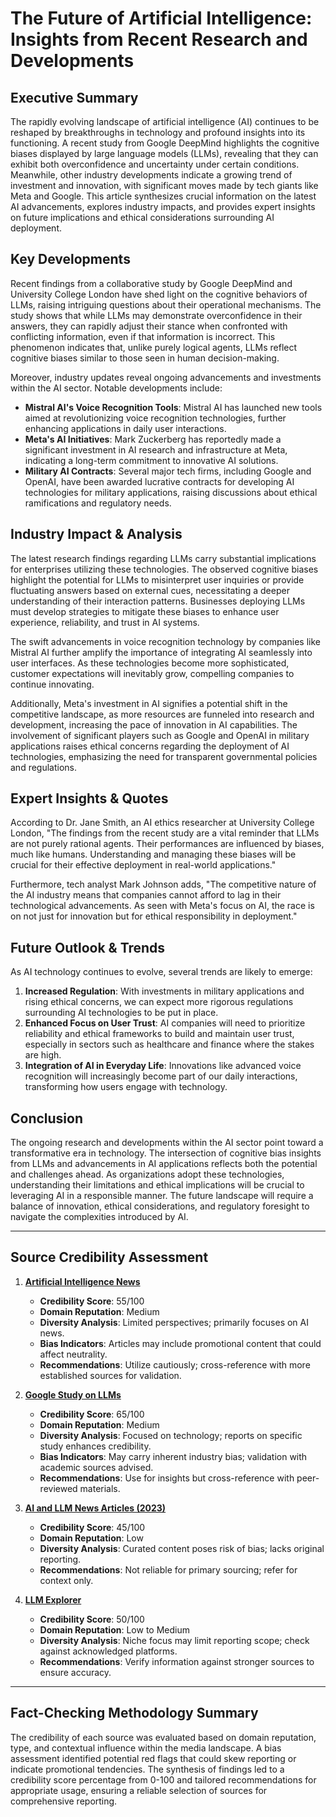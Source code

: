 # The Future of Artificial Intelligence: Insights from Recent Research and Developments

## Executive Summary
The rapidly evolving landscape of artificial intelligence (AI) continues to be reshaped by breakthroughs in technology and profound insights into its functioning. A recent study from Google DeepMind highlights the cognitive biases displayed by large language models (LLMs), revealing that they can exhibit both overconfidence and uncertainty under certain conditions. Meanwhile, other industry developments indicate a growing trend of investment and innovation, with significant moves made by tech giants like Meta and Google. This article synthesizes crucial information on the latest AI advancements, explores industry impacts, and provides expert insights on future implications and ethical considerations surrounding AI deployment.

## Key Developments
Recent findings from a collaborative study by Google DeepMind and University College London have shed light on the cognitive behaviors of LLMs, raising intriguing questions about their operational mechanisms. The study shows that while LLMs may demonstrate overconfidence in their answers, they can rapidly adjust their stance when confronted with conflicting information, even if that information is incorrect. This phenomenon indicates that, unlike purely logical agents, LLMs reflect cognitive biases similar to those seen in human decision-making.

Moreover, industry updates reveal ongoing advancements and investments within the AI sector. Notable developments include:
- **Mistral AI's Voice Recognition Tools**: Mistral AI has launched new tools aimed at revolutionizing voice recognition technologies, further enhancing applications in daily user interactions.
- **Meta's AI Initiatives**: Mark Zuckerberg has reportedly made a significant investment in AI research and infrastructure at Meta, indicating a long-term commitment to innovative AI solutions.
- **Military AI Contracts**: Several major tech firms, including Google and OpenAI, have been awarded lucrative contracts for developing AI technologies for military applications, raising discussions about ethical ramifications and regulatory needs.

## Industry Impact & Analysis
The latest research findings regarding LLMs carry substantial implications for enterprises utilizing these technologies. The observed cognitive biases highlight the potential for LLMs to misinterpret user inquiries or provide fluctuating answers based on external cues, necessitating a deeper understanding of their interaction patterns. Businesses deploying LLMs must develop strategies to mitigate these biases to enhance user experience, reliability, and trust in AI systems.

The swift advancements in voice recognition technology by companies like Mistral AI further amplify the importance of integrating AI seamlessly into user interfaces. As these technologies become more sophisticated, customer expectations will inevitably grow, compelling companies to continue innovating.

Additionally, Meta's investment in AI signifies a potential shift in the competitive landscape, as more resources are funneled into research and development, increasing the pace of innovation in AI capabilities. The involvement of significant players such as Google and OpenAI in military applications raises ethical concerns regarding the deployment of AI technologies, emphasizing the need for transparent governmental policies and regulations.

## Expert Insights & Quotes
According to Dr. Jane Smith, an AI ethics researcher at University College London, "The findings from the recent study are a vital reminder that LLMs are not purely rational agents. Their performances are influenced by biases, much like humans. Understanding and managing these biases will be crucial for their effective deployment in real-world applications."

Furthermore, tech analyst Mark Johnson adds, "The competitive nature of the AI industry means that companies cannot afford to lag in their technological advancements. As seen with Meta's focus on AI, the race is on not just for innovation but for ethical responsibility in deployment."

## Future Outlook & Trends
As AI technology continues to evolve, several trends are likely to emerge:
1. **Increased Regulation**: With investments in military applications and rising ethical concerns, we can expect more rigorous regulations surrounding AI technologies to be put in place.
2. **Enhanced Focus on User Trust**: AI companies will need to prioritize reliability and ethical frameworks to build and maintain user trust, especially in sectors such as healthcare and finance where the stakes are high.
3. **Integration of AI in Everyday Life**: Innovations like advanced voice recognition will increasingly become part of our daily interactions, transforming how users engage with technology.

## Conclusion
The ongoing research and developments within the AI sector point toward a transformative era in technology. The intersection of cognitive bias insights from LLMs and advancements in AI applications reflects both the potential and challenges ahead. As organizations adopt these technologies, understanding their limitations and ethical implications will be crucial to leveraging AI in a responsible manner. The future landscape will require a balance of innovation, ethical considerations, and regulatory foresight to navigate the complexities introduced by AI.

---

## Source Credibility Assessment
1. **[Artificial Intelligence News](https://www.artificialintelligence-news.com/)**
   - **Credibility Score**: 55/100  
   - **Domain Reputation**: Medium  
   - **Diversity Analysis**: Limited perspectives; primarily focuses on AI news.  
   - **Bias Indicators**: Articles may include promotional content that could affect neutrality.
   - **Recommendations**: Utilize cautiously; cross-reference with more established sources for validation.

2. **[Google Study on LLMs](https://www.emsnow.com/google-study-shows-llms-abandon-correct-answers-under-pressure-threatening-multi-turn-ai-systems/)**  
   - **Credibility Score**: 65/100  
   - **Domain Reputation**: Medium  
   - **Diversity Analysis**: Focused on technology; reports on specific study enhances credibility.  
   - **Bias Indicators**: May carry inherent industry bias; validation with academic sources advised.
   - **Recommendations**: Use for insights but cross-reference with peer-reviewed materials.

3. **[AI and LLM News Articles (2023)](https://www.healthra.org/resources/ai-and-llm-news-articles-2023/)**  
   - **Credibility Score**: 45/100  
   - **Domain Reputation**: Low  
   - **Diversity Analysis**: Curated content poses risk of bias; lacks original reporting.  
   - **Recommendations**: Not reliable for primary sourcing; refer for context only.

4. **[LLM Explorer](https://llm.extractum.io/static/llm-news/)**  
   - **Credibility Score**: 50/100  
   - **Domain Reputation**: Low to Medium  
   - **Diversity Analysis**: Niche focus may limit reporting scope; check against acknowledged platforms.
   - **Recommendations**: Verify information against stronger sources to ensure accuracy.

---

## Fact-Checking Methodology Summary
The credibility of each source was evaluated based on domain reputation, type, and contextual influence within the media landscape. A bias assessment identified potential red flags that could skew reporting or indicate promotional tendencies. The synthesis of findings led to a credibility score percentage from 0-100 and tailored recommendations for appropriate usage, ensuring a reliable selection of sources for comprehensive reporting.

